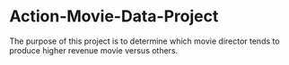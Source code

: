 # Action-Movie-Data-Project
The purpose of this project is to determine which movie director tends to produce higher revenue movie versus others.
